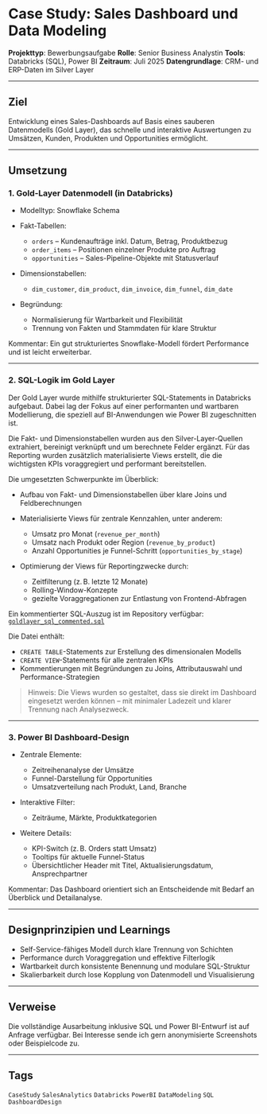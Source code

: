 # Case Study: Sales Dashboard und Data Modeling

**Projekttyp**: Bewerbungsaufgabe
**Rolle**: Senior Business Analystin
**Tools**: Databricks (SQL), Power BI
**Zeitraum**: Juli 2025
**Datengrundlage**: CRM- und ERP-Daten im Silver Layer

---

## Ziel

Entwicklung eines Sales-Dashboards auf Basis eines sauberen Datenmodells (Gold Layer), das schnelle und interaktive Auswertungen zu Umsätzen, Kunden, Produkten und Opportunities ermöglicht.

---

## Umsetzung

### 1. Gold-Layer Datenmodell (in Databricks)

* Modelltyp: Snowflake Schema
* Fakt-Tabellen:

  * `orders` – Kundenaufträge inkl. Datum, Betrag, Produktbezug
  * `order_items` – Positionen einzelner Produkte pro Auftrag
  * `opportunities` – Sales-Pipeline-Objekte mit Statusverlauf
* Dimensionstabellen:

  * `dim_customer`, `dim_product`, `dim_invoice`, `dim_funnel`, `dim_date`
* Begründung:

  * Normalisierung für Wartbarkeit und Flexibilität
  * Trennung von Fakten und Stammdaten für klare Struktur

Kommentar: Ein gut strukturiertes Snowflake-Modell fördert Performance und ist leicht erweiterbar.

---

### 2. SQL-Logik im Gold Layer

Der Gold Layer wurde mithilfe strukturierter SQL-Statements in Databricks aufgebaut. Dabei lag der Fokus auf einer performanten und wartbaren Modellierung, die speziell auf BI-Anwendungen wie Power BI zugeschnitten ist.

Die Fakt- und Dimensionstabellen wurden aus den Silver-Layer-Quellen extrahiert, bereinigt verknüpft und um berechnete Felder ergänzt. Für das Reporting wurden zusätzlich materialisierte Views erstellt, die die wichtigsten KPIs voraggregiert und performant bereitstellen.

Die umgesetzten Schwerpunkte im Überblick:

* Aufbau von Fakt- und Dimensionstabellen über klare Joins und Feldberechnungen
* Materialisierte Views für zentrale Kennzahlen, unter anderem:

  * Umsatz pro Monat (`revenue_per_month`)
  * Umsatz nach Produkt oder Region (`revenue_by_product`)
  * Anzahl Opportunities je Funnel-Schritt (`opportunities_by_stage`)
* Optimierung der Views für Reportingzwecke durch:

  * Zeitfilterung (z. B. letzte 12 Monate)
  * Rolling-Window-Konzepte
  * gezielte Voraggregationen zur Entlastung von Frontend-Abfragen

Ein kommentierter SQL-Auszug ist im Repository verfügbar:
[`goldlayer_sql_commented.sql`](sql/goldlayer_sql_commented.sql)

Die Datei enthält:

* `CREATE TABLE`-Statements zur Erstellung des dimensionalen Modells
* `CREATE VIEW`-Statements für alle zentralen KPIs
* Kommentierungen mit Begründungen zu Joins, Attributauswahl und Performance-Strategien

> Hinweis: Die Views wurden so gestaltet, dass sie direkt im Dashboard eingesetzt werden können – mit minimaler Ladezeit und klarer Trennung nach Analysezweck.

---

### 3. Power BI Dashboard-Design

* Zentrale Elemente:

  * Zeitreihenanalyse der Umsätze
  * Funnel-Darstellung für Opportunities
  * Umsatzverteilung nach Produkt, Land, Branche
* Interaktive Filter:

  * Zeiträume, Märkte, Produktkategorien
* Weitere Details:

  * KPI-Switch (z. B. Orders statt Umsatz)
  * Tooltips für aktuelle Funnel-Status
  * Übersichtlicher Header mit Titel, Aktualisierungsdatum, Ansprechpartner

Kommentar: Das Dashboard orientiert sich an Entscheidende mit Bedarf an Überblick und Detailanalyse.

---

## Designprinzipien und Learnings

* Self-Service-fähiges Modell durch klare Trennung von Schichten
* Performance durch Voraggregation und effektive Filterlogik
* Wartbarkeit durch konsistente Benennung und modulare SQL-Struktur
* Skalierbarkeit durch lose Kopplung von Datenmodell und Visualisierung

---

## Verweise

Die vollständige Ausarbeitung inklusive SQL und Power BI-Entwurf ist auf Anfrage verfügbar. Bei Interesse sende ich gern anonymisierte Screenshots oder Beispielcode zu.

---

## Tags

`CaseStudy` `SalesAnalytics` `Databricks` `PowerBI` `DataModeling` `SQL` `DashboardDesign`
